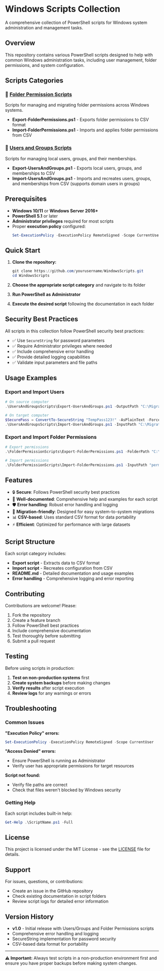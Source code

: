 # Windows Scripts Collection

A comprehensive collection of PowerShell scripts for Windows system administration and management tasks.

## Overview

This repository contains various PowerShell scripts designed to help with common Windows administration tasks, including user management, folder permissions, and system configuration.

## Scripts Categories

### 📁 [Folder Permission Scripts](./FolderPermissionScripts/)
Scripts for managing and migrating folder permissions across Windows systems.

- **Export-FolderPermissions.ps1** - Exports folder permissions to CSV format
- **Import-FolderPermissions.ps1** - Imports and applies folder permissions from CSV

### 👥 [Users and Groups Scripts](./UsersAndGroupsScripts/)
Scripts for managing local users, groups, and their memberships.

- **Export-UsersAndGroups.ps1** - Exports local users, groups, and memberships to CSV
- **Import-UsersAndGroups.ps1** - Imports and recreates users, groups, and memberships from CSV (supports domain users in groups)

## Prerequisites

- **Windows 10/11** or **Windows Server 2016+**
- **PowerShell 5.1** or later
- **Administrator privileges** required for most scripts
- Proper **execution policy** configured:
  ```powershell
  Set-ExecutionPolicy -ExecutionPolicy RemoteSigned -Scope CurrentUser
  ```

## Quick Start

1. **Clone the repository:**
   ```powershell
   git clone https://github.com/yourusername/WindowsScripts.git
   cd WindowsScripts
   ```

2. **Choose the appropriate script category** and navigate to its folder

3. **Run PowerShell as Administrator**

4. **Execute the desired script** following the documentation in each folder

## Security Best Practices

All scripts in this collection follow PowerShell security best practices:

- ✅ Use `SecureString` for password parameters
- ✅ Require Administrator privileges where needed
- ✅ Include comprehensive error handling
- ✅ Provide detailed logging capabilities
- ✅ Validate input parameters and file paths

## Usage Examples

### Export and Import Users
```powershell
# On source computer
.\UsersAndGroupsScripts\Export-UsersAndGroups.ps1 -OutputPath "C:\Migration\users.csv"

# On target computer
$SecurePass = ConvertTo-SecureString "TempPass123!" -AsPlainText -Force
.\UsersAndGroupsScripts\Import-UsersAndGroups.ps1 -InputPath "C:\Migration\users.csv" -DefaultPassword $SecurePass
```

### Export and Import Folder Permissions
```powershell
# Export permissions
.\FolderPermissionScripts\Export-FolderPermissions.ps1 -FolderPath "C:\SharedData" -OutputPath "permissions.csv"

# Import permissions
.\FolderPermissionScripts\Import-FolderPermissions.ps1 -InputPath "permissions.csv"
```

## Features

- 🔒 **Secure**: Follows PowerShell security best practices
- 📝 **Well-documented**: Comprehensive help and examples for each script
- 🛡️ **Error handling**: Robust error handling and logging
- 🔄 **Migration-friendly**: Designed for easy system-to-system migrations
- 📊 **CSV-based**: Uses standard CSV format for data portability
- ⚡ **Efficient**: Optimized for performance with large datasets

## Script Structure

Each script category includes:
- **Export script** - Extracts data to CSV format
- **Import script** - Recreates configuration from CSV
- **README.md** - Detailed documentation and usage examples
- **Error handling** - Comprehensive logging and error reporting

## Contributing

Contributions are welcome! Please:

1. Fork the repository
2. Create a feature branch
3. Follow PowerShell best practices
4. Include comprehensive documentation
5. Test thoroughly before submitting
6. Submit a pull request

## Testing

Before using scripts in production:

1. **Test on non-production systems** first
2. **Create system backups** before making changes
3. **Verify results** after script execution
4. **Review logs** for any warnings or errors

## Troubleshooting

### Common Issues

**"Execution Policy" errors:**
```powershell
Set-ExecutionPolicy -ExecutionPolicy RemoteSigned -Scope CurrentUser
```

**"Access Denied" errors:**
- Ensure PowerShell is running as Administrator
- Verify user has appropriate permissions for target resources

**Script not found:**
- Verify file paths are correct
- Check that files weren't blocked by Windows security

### Getting Help

Each script includes built-in help:
```powershell
Get-Help .\ScriptName.ps1 -Full
```

## License

This project is licensed under the MIT License - see the [LICENSE](LICENSE) file for details.

## Support

For issues, questions, or contributions:
- Create an issue in the GitHub repository
- Check existing documentation in script folders
- Review script logs for detailed error information

## Version History

- **v1.0** - Initial release with Users/Groups and Folder Permissions scripts
- Comprehensive error handling and logging
- SecureString implementation for password security
- CSV-based data format for portability

---

**⚠️ Important:** Always test scripts in a non-production environment first and ensure you have proper backups before making system changes.
